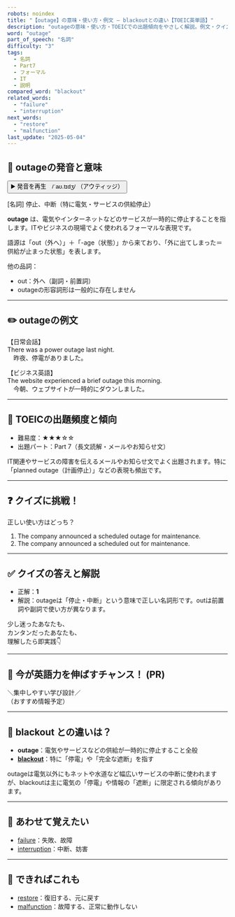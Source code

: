 ```yaml
---
robots: noindex
title: "【outage】の意味・使い方・例文 ― blackoutとの違い【TOEIC英単語】"
description: "outageの意味・使い方・TOEICでの出題傾向をやさしく解説。例文・クイズ付きでblackoutとの違いもわかりやすく学べます。"
word: "outage"
part_of_speech: "名詞"
difficulty: "3"
tags:
  - 名詞
  - Part7
  - フォーマル
  - IT
  - 説明
compared_word: "blackout"
related_words:
  - "failure"
  - "interruption"
next_words:
  - "restore"
  - "malfunction"
last_update: "2025-05-04"
---
```


## 🔰 outageの発音と意味

<button class="play-audio" onclick="playTTS('outage')">
  <span class="play-audio-main">
    ▶️ 発音を再生　/ˈaʊ.tɪdʒ/
  </span>
  <span class="play-audio-sub">
    （アウティッジ）
  </span>
</button>

[名詞] 停止、中断（特に電気・サービスの供給停止）

**outage** は、電気やインターネットなどのサービスが一時的に停止することを指します。ITやビジネスの現場でよく使われるフォーマルな表現です。

語源は「out（外へ）」＋「-age（状態）」から来ており、「外に出てしまった＝供給が止まった状態」を表します。

他の品詞：  
- out：外へ（副詞・前置詞）
- outageの形容詞形は一般的に存在しません

---

## ✏️ outageの例文

【日常会話】  
There was a power outage last night.  
　昨夜、停電がありました。

【ビジネス英語】  
The website experienced a brief outage this morning.  
　今朝、ウェブサイトが一時的にダウンしました。

---

## 🎯 TOEICの出題頻度と傾向

- 難易度：★★★☆☆
- 出題パート：Part 7（長文読解・メールやお知らせ文）

IT関連やサービスの障害を伝えるメールやお知らせ文でよく出題されます。特に「planned outage（計画停止）」などの表現も頻出です。

---

## ❓ クイズに挑戦！

正しい使い方はどっち？

1. The company announced a scheduled outage for maintenance.  
2. The company announced a scheduled out for maintenance.

---

## ✅ クイズの答えと解説

- 正解：**1**
- 解説：outageは「停止・中断」という意味で正しい名詞形です。outは前置詞や副詞で使い方が異なります。

少し迷ったあなたも、  
カンタンだったあなたも、  
理解したら即実践👇️

---

## 🚀 今が英語力を伸ばすチャンス！ (PR)

<div class="info-center">
＼集中しやすい学び設計／<br>  
（おすすめ情報予定）
</div>

---

## 🤔  blackout との違いは？

- **outage**：電気やサービスなどの供給が一時的に停止すること全般
- **[blackout](/word/blackout/)**：特に「停電」や「完全な遮断」を指す

outageは電気以外にもネットや水道など幅広いサービスの中断に使われますが、blackoutは主に電気の「停電」や情報の「遮断」に限定される傾向があります。

---

## 🧩 あわせて覚えたい

- [failure](/word/failure/)：失敗、故障
- [interruption](/word/interruption/)：中断、妨害

---

## 📖 できればこれも

- [restore](/word/restore/)：復旧する、元に戻す
- [malfunction](/word/malfunction/)：故障する、正常に動作しない

<!-- cvid: aid23_bid38 -->
